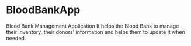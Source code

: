 # BloodBankApp
Blood Bank Management Application
It helps the Blood Bank to manage their inventory, their donors' information and helps them to update it when needed.

